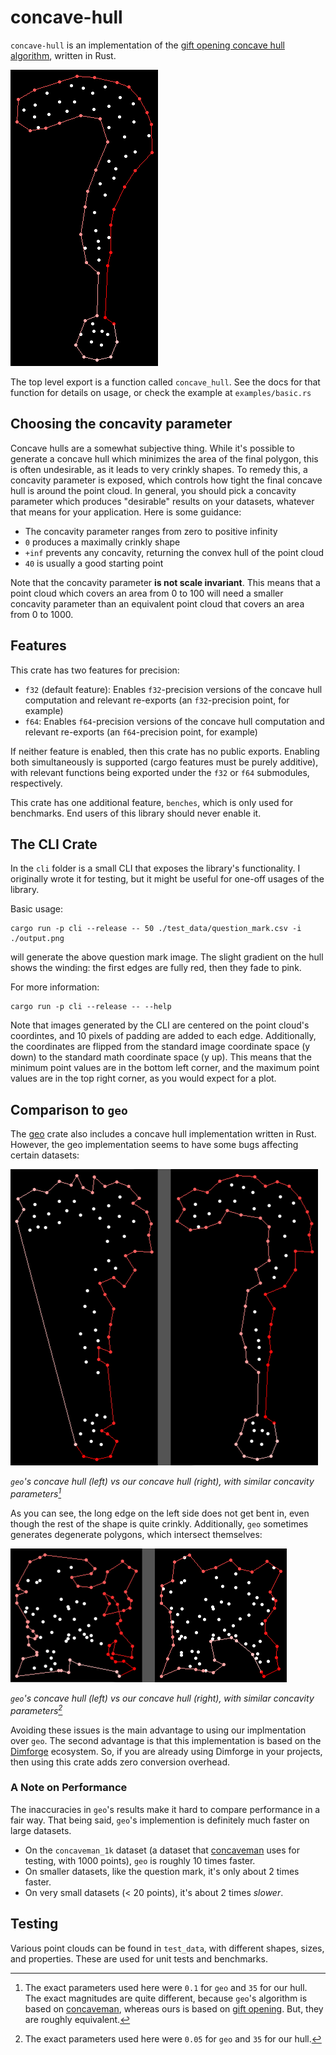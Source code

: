 # concave-hull

`concave-hull` is an implementation of the [gift opening concave hull algorithm](https://deeplearning.lipingyang.org/wp-content/uploads/2019/07/Project-10-report_Implementation-of-a-fast-and-efficient-concave-hull-algorithm.pdf), written in Rust.

![Image: A point cloud roughly in the shape of a question mark, with a concave hull wrapping it fairly closely](./fig_1.png)

The top level export is a function called `concave_hull`.
See the docs for that function for details on usage, or check the example at `examples/basic.rs`

## Choosing the concavity parameter

Concave hulls are a somewhat subjective thing.
While it's possible to generate a concave hull which minimizes the area of the final polygon, this is often undesirable, as it leads to very crinkly shapes.
To remedy this, a concavity parameter is exposed, which controls how tight the final concave hull is around the point cloud.
In general, you should pick a concavity parameter which produces "desirable" results on your datasets, whatever that means for your application.
Here is some guidance:
- The concavity parameter ranges from zero to positive infinity
- `0` produces a maximally crinkly shape
- `+inf` prevents any concavity, returning the convex hull of the point cloud
- `40` is usually a good starting point

Note that the concavity parameter **is not scale invariant**.
This means that a point cloud which covers an area from 0 to 100 will need a smaller concavity parameter than an equivalent point cloud that covers an area from 0 to 1000.

## Features

This crate has two features for precision:
- `f32` (default feature): Enables `f32`-precision versions of the concave hull computation and relevant re-exports (an `f32`-precision point, for example)
- `f64`: Enables `f64`-precision versions of the concave hull computation and relevant re-exports (an `f64`-precision point, for example)

If neither feature is enabled, then this crate has no public exports.
Enabling both simultaneously is supported (cargo features must be purely additive), with relevant functions being exported under the `f32` or `f64` submodules, respectively.

This crate has one additional feature, `benches`, which is only used for benchmarks.
End users of this library should never enable it.

## The CLI Crate

In the `cli` folder is a small CLI that exposes the library's functionality.
I originally wrote it for testing, but it might be useful for one-off usages of the library.

Basic usage:
```
cargo run -p cli --release -- 50 ./test_data/question_mark.csv -i ./output.png
```
will generate the above question mark image.
The slight gradient on the hull shows the winding: the first edges are fully red, then they fade to pink.

For more information:
```
cargo run -p cli --release -- --help
```

Note that images generated by the CLI are centered on the point cloud's coordintes, and 10 pixels of padding are added to each edge.
Additionally, the coordinates are flipped from the standard image coordinate space (y down) to the standard math coordinate space (y up).
This means that the minimum point values are in the bottom left corner, and the maximum point values are in the top right corner, as you would expect for a plot.

## Comparison to `geo`

The [geo](https://crates.io/crates/geo) crate also includes a concave hull implementation written in Rust.
However, the geo implementation seems to have some bugs affecting certain datasets:

![Image: Two concave hulls on the question mark dataset. The left hull has a large section that is not bent in, while the right one has more uniform concavity](./fig_2.png)

*`geo`'s concave hull (left) vs our concave hull (right), with similar concavity parameters[^parameters]*

As you can see, the long edge on the left side does not get bent in, even though the rest of the shape is quite crinkly.
Additionally, `geo` sometimes generates degenerate polygons, which intersect themselves:

![Image: Two point clouds with relatively uniform distribution, each with a concave hull. The left hull crosses itself, while the right hull does not](./fig_3.png)

*`geo`'s concave hull (left) vs our concave hull (right), with similar concavity parameters[^parameters_2]*

Avoiding these issues is the main advantage to using our implmentation over `geo`. 
The second advantage is that this implementation is based on the [Dimforge](https://dimforge.com/) ecosystem.
So, if you are already using Dimforge in your projects, then using this crate adds zero conversion overhead.

### A Note on Performance

The inaccuracies in `geo`'s results make it hard to compare performance in a fair way.
That being said, `geo`'s implemention is definitely much faster on large datasets.
- On the `concaveman_1k` dataset (a dataset that [concaveman](https://github.com/mapbox/concaveman) uses for testing, with 1000 points), `geo` is roughly 10 times faster.
- On smaller datasets, like the question mark, it's only about 2 times faster.
- On very small datasets (< 20 points), it's about 2 times *slower*.
 
## Testing

Various point clouds can be found in `test_data`, with different shapes, sizes, and properties.
These are used for unit tests and benchmarks.

[^parameters]: The exact parameters used here were `0.1` for `geo` and `35` for our hull. The exact magnitudes are quite different, because `geo`'s algorithm is based on [concaveman](https://github.com/mapbox/concaveman), whereas ours is based on [gift opening](https://deeplearning.lipingyang.org/wp-content/uploads/2019/07/Project-10-report_Implementation-of-a-fast-and-efficient-concave-hull-algorithm.pdf). But, they are roughly equivalent.
[^parameters_2]: The exact parameters used here were `0.05` for `geo` and `35` for our hull.

